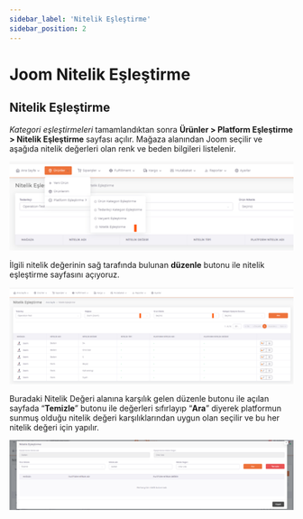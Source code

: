 ```yaml
---
sidebar_label: 'Nitelik Eşleştirme'
sidebar_position: 2
---
```



# Joom Nitelik Eşleştirme 

## Nitelik Eşleştirme

*Kategori eşleştirmeleri* tamamlandıktan sonra **Ürünler > Platform Eşleştirme > Nitelik Eşleştirme** sayfası açılır. Mağaza alanından Joom seçilir ve aşağıda nitelik değerleri olan renk ve beden bilgileri listelenir. 

![JoomQualification](../joom/img/JoomQualificationMatching.png)

İlgili nitelik değerinin sağ tarafında bulunan **düzenle** butonu ile nitelik eşleştirme sayfasını açıyoruz.

![JoomQualificationColor](../joom/img/JoomQualificationMatchingColor.png)

Buradaki Nitelik Değeri alanına karşılık gelen düzenle butonu ile açılan sayfada “**Temizle**” butonu ile değerleri sıfırlayıp “**Ara**” diyerek platformun sunmuş olduğu nitelik değeri karşılıklarından uygun olan seçilir ve bu her nitelik değeri için yapılır. 

![JoomQualificationColorSearch](../joom/img/JoomQualificationMatchingColorSearch.png)





